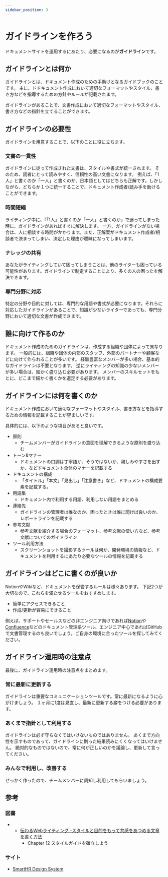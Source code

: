 ```yaml
---
sidebar_position: 3
---
```


# ガイドラインを作ろう

ドキュメントサイトを運用するにあたり、必要になるのが**ガイドライン**です。

## ガイドラインとは何か

ガイドラインとは、ドキュメント作成のための手助けとなるガイドブックのことです。
主に、ドドキュメント作成において適切なフォーマットやスタイル、書き方などを指導するための方針やルールが記載されます。

ガイドラインがあることで、文書作成において適切なフォーマットやスタイル、書き方などの指針を立てることができます。

## ガイドラインの必要性
ガイドラインを用意することで、以下のことに役に立ちます。

### 文書の一貫性
ガイドラインに従って作成された文書は、スタイルや書式が統一されます。
そのため、読者にとって読みやすく、信頼性の高い文書になります。
例えば、「1人」と書くのか「一人」と書くのか、日本語としてはどちらも正解です。しかしながら、どちらか１つに統一することで、ドキュメント作成者/読み手を助けることができます。

### 時間短縮
ライティング中に、『「1人」と書くのか「一人」と書くのか』で迷ってしまった時に、ガイドラインがあればすぐに解決します。
一方、ガイドラインがない場合は、人に相談する時間がかかります。また、正解案がドキュメント作成者/相談者で決まってしまい、決定した理由が曖昧になってしまいます。

### ナレッジの共有 
あなたがライティングしていて困ってしまうことは、他のライターも困っている可能性があります。ガイドラインで制定することにより、多くの人の困ったを解決できます。

### 専門分野に対応
特定の分野や目的に対しては、専門的な用語や書式が必要になります。それらに対応したガイドラインがあることで、知識が少ないライターであっても、専門分野において適切な文書が作成できます。

## 誰に向けて作るのか
ドキュメント作成のためのガイドラインは、作成する組織や団体によって異なります。
一般的には、組織や団体の内部のスタッフ、外部のパートナーや顧客などに向けて作られることが多いです。
経験豊富なメンバーが多い場合、基本的なガイドラインは不要となります。
逆にライティングの知識の少ないメンバーが多い場合は、細かく盛り込む必要があります。
メンバーのスキルセットをもとに、どこまで細かく書くかを選定する必要があります。

## ガイドラインには何を書くのか
ドキュメント作成において適切なフォーマットやスタイル、書き方などを指導するための情報を記載することが望ましいです。

具体的には、以下のような項目があると良いです。

- 原則
    - チームメンバーがガイドラインの意図を理解できるような原則を盛り込む
- トーン&マナー
    - ドキュメントの口調は丁寧語か、そうではないか、親しみやすさを出すか、などドキュメント全体のマナーを記載する
- ドキュメントの構成
    - 「タイトル」「本文」「見出し」「注意書き」など、ドキュメントの構成要素を記載する。
- 用語集
    - ドキュメント内で利用する用語、利用しない用語をまとめる
- 連絡先
    - ガイドラインの管理者は誰なのか、困ったときは誰に聞けば良いのか、レポートラインを記載する
- 参考文献
    - 参考文献を紹介する場合のフォーマット、参考文献の使い方など、参考文献についてのガイドライン
- ツール利用方法
    - スクリーンショットを撮影するツールは何か、開発環境の情報など、ドキュメントを利用するにあたり必要なツールの情報を記載する

## ガイドラインはどこに書くのが良いか
NotionやWikiなど、ドキュメントを保管するルールは様々あります。
下記2つが大切なので、これらを満たせるツールをおすすめします。
- 簡単にアクセスできること
- 作成/更新が容易にできること

例えば、サポートやセールスなどの非エンジニア向けであれば[Notion](https://www.notion.so/ja-jp)や[Confluence](https://www.atlassian.com/ja/software/confluence)などのドキュメント管理系ツール、エンジニア中心であればGitHubで文書管理するのも良いでしょう。ご自身の環境に合ったツールを探してみてください。

## ガイドライン運用時の注意点
最後に、ガイドライン運用時の注意点をまとめます。

### 常に最新に更新する
ガイドラインは重要なコミュニケーションツールです。常に最新になるように心がけましょう。
１ヶ月に1度は見直し、最新に更新する癖をつける必要があります。

### あくまで指針として利用する
ガイドラインは必ず守らなくてはいけないものではありません。
あくまで方向性を示すものであって、ガイドラインに則った結果読みにくくなってはいけません。
絶対的なものではないので、常に何が正しいのかを議論し、更新して言ってください。

### みんなで利用し、改善する
せっかく作ったので、チームメンバーに周知し利用してもらいましょう。

## 参考
### 図書
- - [伝わるWebライティング -スタイルと目的をもって共感をあつめる文章を書く方法](https://amzn.to/3VZgVCV) 
    - Chapter 12 スタイルガイドを確立しよう
### サイト
- [SmartHR Design System](https://smarthr.design/)

<!-- 
//template
下記を入れ替えて作る
## TOC
- What：XXXって何？
- Why：XXXはなぜ必要
- Who：XXXは誰に向けて
- Where：XXXはどこでやる？
- When：XXXを作る・更新するのはいつ
- How：XXXを作るためにはどうするのが良い？
## 参考文献
- [XXX](https://example.com/)
-->
